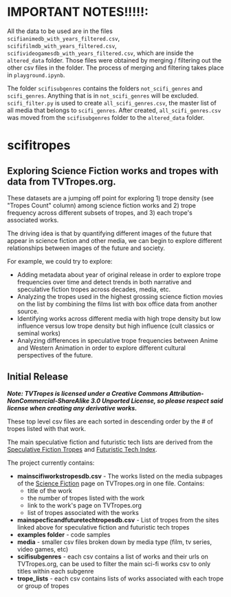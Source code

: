 # IMPORTANT NOTES!!!!!:

All the data to be used are in the files `scifianimedb_with_years_filtered.csv`, `scififilmdb_with_years_filtered.csv`, `scifivideogamesdb_with_years_filtered.csv`, which are inside the `altered_data` folder. Those files were obtained by merging / filtering out the other csv files in the folder. The process of merging and filtering takes place in `playground.ipynb`.

The folder `scifisubgenres` contains the folders `not_scifi_genres` and `scifi_genres`. Anything that is in `not_scifi_genres` will be excluded. `scifi_filter.py` is used to create `all_scifi_genres.csv`, the master list of all media that belongs to `scifi_genres`. After created, `all_scifi_genres.csv` was moved from the `scifisubgenres` folder to the `altered_data` folder.





# scifitropes

## Exploring Science Fiction works and tropes with data from TVTropes.org.

These datasets are a jumping off point for exploring 1) trope density (see "Tropes Count" column) among science fiction works and 2) trope frequency across different subsets of tropes, and 3) each trope's associated works.

The driving idea is that by quantifying different images of the future that appear in science fiction and other media, we can begin to explore different relationships between images of the future and society.

For example, we could try to explore:

* Adding metadata about year of original release in order to explore trope frequencies over time and detect trends in both narrative and speculative fiction tropes across decades, media, etc.
* Analyzing the tropes used in the highest grossing science fiction movies on the list by combining the films list with box office data from another source.
* Identifying works across different media with high trope density but low influence versus low trope density but high influence (cult classics or seminal works)
* Analyzing differences in speculative trope frequencies between Anime and Western Animation in order to explore different cultural perspectives of the future.


## Initial Release

***Note: TVTropes is licensed under a Creative Commons Attribution-NonCommercial-ShareAlike 3.0 Unported License, so please respect said license when creating any derivative works.***

These top level csv files are each sorted in descending order by the # of tropes listed with that work. 

The main speculative fiction and futuristic tech lists are derived from the [Speculative Fiction Tropes](https://tvtropes.org/pmwiki/pmwiki.php/Main/SpeculativeFictionTropes) and [Futuristic Tech Index](https://tvtropes.org/pmwiki/pmwiki.php/Main/FuturisticTechIndex).
 
The project currently contains:
* **mainscifiworkstropesdb.csv** - The works listed on the media subpages of the [Science Fiction](https://tvtropes.org/pmwiki/pmwiki.php/Main/ScienceFiction) page on TVTropes.org in one file. Contains: 
    * title of the work
    * the number of tropes listed with the work
    * link to the work's page on TVTropes.org
    * list of tropes associated with the works
* **mainspecficandfuturetechtropesdb.csv** - List of tropes from the sites linked above for speculative fiction and futuristic tech tropes
* **examples folder** - code samples
* **media** - smaller csv files broken down by media type (film, tv series, video games, etc)
* **scifisubgenres** - each csv contains a list of works and their urls on TVTropes.org, can be used to filter the main sci-fi works csv to only titles within each subgenre
* **trope_lists** - each csv contains lists of works associated with each trope or group of tropes
